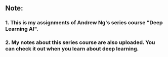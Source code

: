 ## Note:
### 1. This is my assignments of Andrew Ng's series course "Deep Learning AI".
### 2. My notes about this series course are also uploaded. You can check it out when you learn about deep learning.
